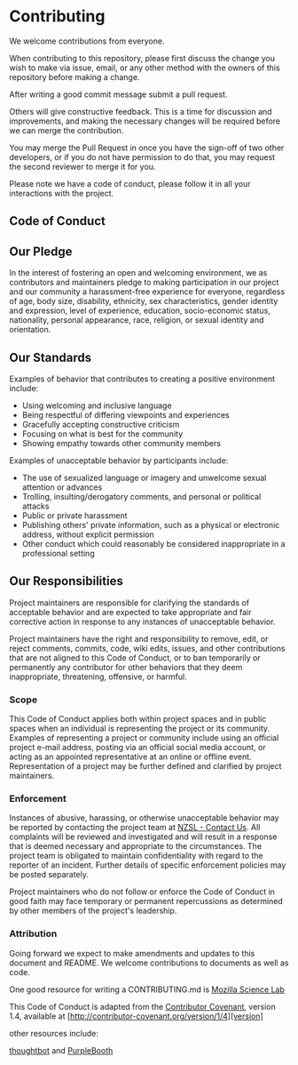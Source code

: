 # Contributing

We welcome contributions from everyone.

When contributing to this repository, please first discuss the change you wish to make via issue,
email, or any other method with the owners of this repository before making a change.

After writing a good commit message submit a pull request.

Others will give constructive feedback. This is a time for discussion and improvements, and making the necessary changes will be required before we can merge the contribution.

You may merge the Pull Request in once you have the sign-off of two other developers, or if you do not have permission to do that, you may request the second reviewer to merge it for you.

Please note we have a code of conduct, please follow it in all your interactions with the project.


## Code of Conduct

## Our Pledge

In the interest of fostering an open and welcoming environment, we as
contributors and maintainers pledge to making participation in our project and
our community a harassment-free experience for everyone, regardless of age, body
size, disability, ethnicity, sex characteristics, gender identity and expression,
level of experience, education, socio-economic status, nationality, personal
appearance, race, religion, or sexual identity and orientation.

## Our Standards

Examples of behavior that contributes to creating a positive environment
include:

* Using welcoming and inclusive language
* Being respectful of differing viewpoints and experiences
* Gracefully accepting constructive criticism
* Focusing on what is best for the community
* Showing empathy towards other community members

Examples of unacceptable behavior by participants include:

* The use of sexualized language or imagery and unwelcome sexual attention or
  advances
* Trolling, insulting/derogatory comments, and personal or political attacks
* Public or private harassment
* Publishing others' private information, such as a physical or electronic
  address, without explicit permission
* Other conduct which could reasonably be considered inappropriate in a
  professional setting

## Our Responsibilities

Project maintainers are responsible for clarifying the standards of acceptable
behavior and are expected to take appropriate and fair corrective action in
response to any instances of unacceptable behavior.

Project maintainers have the right and responsibility to remove, edit, or
reject comments, commits, code, wiki edits, issues, and other contributions
that are not aligned to this Code of Conduct, or to ban temporarily or
permanently any contributor for other behaviors that they deem inappropriate,
threatening, offensive, or harmful.

### Scope

This Code of Conduct applies both within project spaces and in public spaces
when an individual is representing the project or its community. Examples of
representing a project or community include using an official project e-mail
address, posting via an official social media account, or acting as an appointed
representative at an online or offline event. Representation of a project may be
further defined and clarified by project maintainers.

### Enforcement

Instances of abusive, harassing, or otherwise unacceptable behavior may be
reported by contacting the project team at [NZSL - Contact Us](https://www.nzsl.nz/contact-us/). All
complaints will be reviewed and investigated and will result in a response that
is deemed necessary and appropriate to the circumstances. The project team is
obligated to maintain confidentiality with regard to the reporter of an incident.
Further details of specific enforcement policies may be posted separately.

Project maintainers who do not follow or enforce the Code of Conduct in good
faith may face temporary or permanent repercussions as determined by other
members of the project's leadership.

### Attribution

Going forward we expect to make amendments and updates to this document and README. We welcome contributions to documents as well as code.

One good resource for writing a CONTRIBUTING.md is [Mozilla Science Lab](https://mozillascience.github.io/working-open-workshop/contributing/)

This Code of Conduct is adapted from the [Contributor Covenant][homepage], version 1.4,
available at [http://contributor-covenant.org/version/1/4][version]

[homepage]: http://contributor-covenant.org
[version]: http://contributor-covenant.org/version/1/4/

other resources include:

[thoughtbot](https://github.com/thoughtbot/templates/blob/master/CONTRIBUTING.md.template) and 
[PurpleBooth](https://gist.github.com/PurpleBooth/b24679402957c63ec426)
